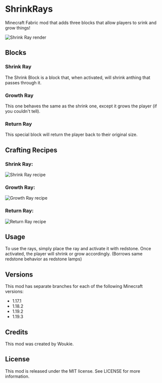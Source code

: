 # ShrinkRays
Minecraft Fabric mod that adds three blocks that allow players to srink and grow things!

![Shrink Ray render](https://www.dropbox.com/s/vccoo4cfcnlcann/Block.png?dl=1)

## Blocks
### Shrink Ray
The Shrink Block is a block that, when activated, will shrink anthing that passes through it.

### Growth Ray
This one behaves the same as the shrink one, except it grows the player (if you couldn't tell).

### Return Ray
This special block will return the player back to their original size.

## Crafting Recipes
### Shrink Ray:
![Shrink Ray recipe](https://www.dropbox.com/s/f5zm66w0ud9zivj/Shrink%20Ray.png?dl=1)

### Growth Ray:
![Growth Ray recipe](https://www.dropbox.com/s/gyx449z53k1cr47/Growth%20Ray.png?dl=1)

### Return Ray:
![Return Ray recipe](https://www.dropbox.com/s/9rocwr40s0qq1sc/Return%20Ray.png?dl=1)

## Usage
To use the rays, simply place the ray and activate it with redstone. Once activated, the player will shrink or grow accordingly. (Borrows same redstone behavior as redstone lamps)

## Versions

This mod has separate branches for each of the following Minecraft versions:
- 1.17.1
- 1.18.2
- 1.19.2
- 1.19.3

## Credits
This mod was created by Woukie.

## License
This mod is released under the MIT license. See LICENSE for more information.
